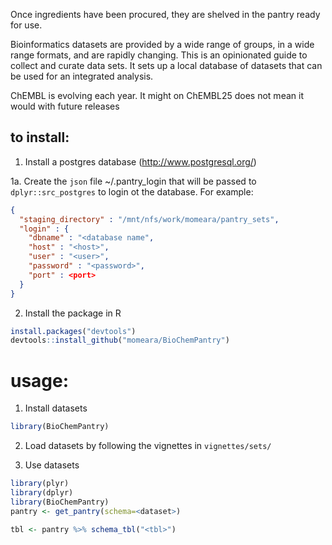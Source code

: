 Once ingredients have been procured, they are shelved in the pantry
ready for use.

Bioinformatics datasets are provided by a wide range of groups, in a
wide range formats, and are rapidly changing. This is an opinionated
guide to collect and curate data sets. It sets up a local database of
datasets that can be used for an integrated analysis.

ChEMBL is evolving each year. It might on ChEMBL25 does not mean it would with future releases

## to install:
1. Install a postgres database (http://www.postgresql.org/)

1a. Create the `json` file ~/.pantry_login that will be passed to `dplyr::src_postgres` to login ot the database. For example:

```json
{
  "staging_directory" : "/mnt/nfs/work/momeara/pantry_sets",
  "login" : {
    "dbname" : "<database name",
    "host" : "<host>",
    "user" : "<user>",
    "password" : "<password>",
    "port" : <port>
  }
}
```

2. Install the package in R

```R
install.packages("devtools")
devtools::install_github("momeara/BioChemPantry")
```

# usage:

1. Install datasets

```R
library(BioChemPantry)
```

2. Load datasets by following the vignettes in `vignettes/sets/`
  
3. Use datasets

```R
library(plyr)
library(dplyr)
library(BioChemPantry)
pantry <- get_pantry(schema=<dataset>)

tbl <- pantry %>% schema_tbl("<tbl>")
```

